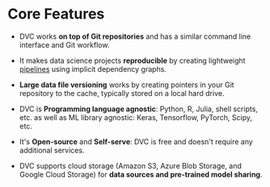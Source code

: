 # Core Features

- DVC works **on top of Git repositories** and has a similar command line
  interface and Git workflow.

- It makes data science projects **reproducible** by creating lightweight
  [pipelines](/doc/command-reference/pipeline) using implicit dependency graphs.

- **Large data file versioning** works by creating pointers in your Git
  repository to the <abbr>cache</abbr>, typically stored on a local hard drive.

- DVC is **Programming language agnostic**: Python, R, Julia, shell scripts, etc. 
  as well as ML library agnostic: Keras, Tensorflow, PyTorch, Scipy, etc.

- It's **Open-source** and **Self-serve**: DVC is free and doesn't require any
  additional services.

- DVC supports cloud storage (Amazon S3, Azure Blob Storage, and Google Cloud
  Storage) for **data sources and pre-trained model sharing**.
